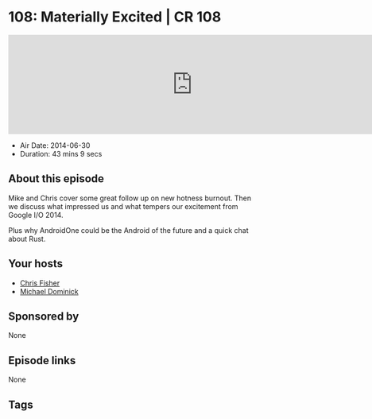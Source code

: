 # 108: Materially Excited | CR 108

<iframe src="https://player.fireside.fm/v2/MLf2ZzhC+sjiESkkN?theme=dark" width="740" height="200" frameborder="0" scrolling="no"></iframe>

* Air Date: 2014-06-30
* Duration: 43 mins 9 secs

## About this episode

Mike and Chris cover some great follow up on new hotness burnout. Then we discuss what impressed us and what tempers our excitement from Google I/O 2014. 

Plus why AndroidOne could be the Android of the future and a quick chat about Rust.

## Your hosts
* [Chris Fisher](https://coder.show/hosts/chrislas)
* [Michael Dominick](https://coder.show/hosts/michael)

## Sponsored by

None



## Episode links

None



## Tags

